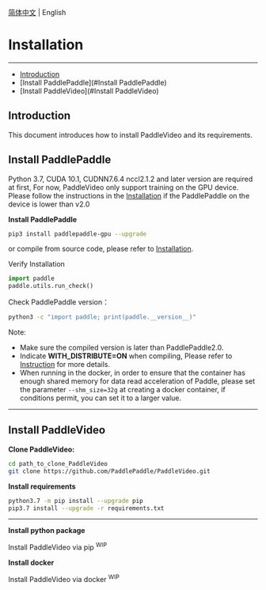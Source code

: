 [简体中文](../zh-CN/install.md) | English

# Installation

---

- [Introduction](#Introduction)
- [Install PaddlePaddle](#Install PaddlePaddle)
- [Install PaddleVideo](#Install PaddleVideo)

## Introduction

This document introduces how to install PaddleVideo and its requirements.

## Install PaddlePaddle

Python 3.7, CUDA 10.1, CUDNN7.6.4 nccl2.1.2 and later version are required at first, For now, PaddleVideo only support training on the GPU device. Please follow the instructions in the [Installation](http://www.paddlepaddle.org.cn/install/quick) if the PaddlePaddle on the device is lower than v2.0

**Install PaddlePaddle**

```bash
pip3 install paddlepaddle-gpu --upgrade
```

or compile from source code, please refer to [Installation](http://www.paddlepaddle.org.cn/install/quick).

Verify Installation

```python
import paddle
paddle.utils.run_check()
```

Check PaddlePaddle version：

```bash
python3 -c "import paddle; print(paddle.__version__)"
```

Note:
- Make sure the compiled version is later than PaddlePaddle2.0.
- Indicate **WITH_DISTRIBUTE=ON** when compiling, Please refer to [Instruction](https://www.paddlepaddle.org.cn/documentation/docs/zh/develop/install/Tables.html#id3) for more details.
- When running in the docker, in order to ensure that the container has enough shared memory for data read acceleration of Paddle, please set the parameter `--shm_size=32g` at creating a docker container, if conditions permit, you can set it to a larger value.

---

## Install PaddleVideo

**Clone PaddleVideo:**

```bash
cd path_to_clone_PaddleVideo
git clone https://github.com/PaddlePaddle/PaddleVideo.git
```

**Install requirements**

```bash
python3.7 -m pip install --upgrade pip
pip3.7 install --upgrade -r requirements.txt
```

---

**Install python package**

Install PaddleVideo via pip <sup>WIP</sup>

**Install docker**

Install PaddleVideo via docker <sup>WIP</sup> 


